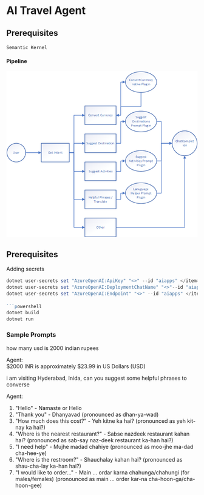 
# AI Travel Agent 

## Prerequisites
    Semantic Kernel 

#### Pipeline

![Pipeline](./Images/TravelAgent.png)


## Prerequisites

Adding secrets

```powershell
dotnet user-secrets set "AzureOpenAI:ApiKey" "<>" --id "aiapps" </item>
dotnet user-secrets set "AzureOpenAI:DeploymentChatName" "<>"--id "aiapps" </item>
dotnet user-secrets set "AzureOpenAI:Endpoint" "<>" --id "aiapps" </item>

```powershell
dotnet build
dotnet run
```

### Sample Prompts

how many usd is 2000 indian rupees

Agent:   
$2000 INR is approximately $23.99 in US Dollars (USD)

i am visiting Hyderabad, Inida, can you suggest some helpful phrases to converse

Agent: 
1. "Hello" - Namaste or Hello
2. "Thank you" - Dhanyavad (pronounced as dhan-ya-wad)
3. "How much does this cost?" - Yeh kitne ka hai? (pronounced as yeh kit-nay ka hai?)
4. "Where is the nearest restaurant?" - Sabse nazdeek restaurant kahan hai? (pronounced as sab-say naz-deek restaurant ka-han hai?)
5. "I need help" - Mujhe madad chahiye (pronounced as moo-jhe ma-dad cha-hee-ye)
6. "Where is the restroom?" - Shauchalay kahan hai? (pronounced as shau-cha-lay ka-han hai?)
7. "I would like to order..." - Main ... ordar karna chahunga/chahungi (for males/females) (pronounced as main ... order kar-na cha-hoon-ga/cha-hoon-gee)
